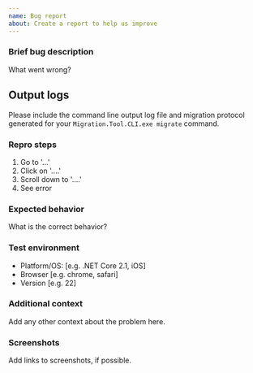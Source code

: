 ```yaml
---
name: Bug report
about: Create a report to help us improve
---
```


### Brief bug description

What went wrong?

## Output logs

Please include the command line output log file and migration protocol generated for your `Migration.Tool.CLI.exe migrate` command.

### Repro steps

1. Go to '...'
2. Click on '....'
3. Scroll down to '....'
4. See error

### Expected behavior

What is the correct behavior?

### Test environment

- Platform/OS: [e.g. .NET Core 2.1, iOS]
- Browser [e.g. chrome, safari]
- Version [e.g. 22]

### Additional context

Add any other context about the problem here.

### Screenshots

Add links to screenshots, if possible.
